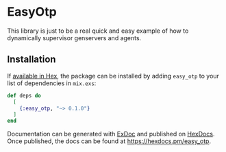 # EasyOtp

This library is just to be a real quick and easy example of how to dynamically supervisor genservers and agents.

## Installation

If [available in Hex](https://hex.pm/docs/publish), the package can be installed
by adding `easy_otp` to your list of dependencies in `mix.exs`:

```elixir
def deps do
  [
    {:easy_otp, "~> 0.1.0"}
  ]
end
```

Documentation can be generated with [ExDoc](https://github.com/elixir-lang/ex_doc)
and published on [HexDocs](https://hexdocs.pm). Once published, the docs can
be found at <https://hexdocs.pm/easy_otp>.

